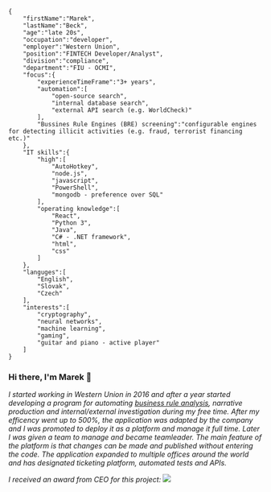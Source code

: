 ```
{
    "firstName":"Marek",
    "lastName":"Beck",
    "age":"late 20s",
    "occupation":"developer",
    "employer":"Western Union",
    "position":"FINTECH Developer/Analyst",
    "division":"compliance",
    "department":"FIU - OCMI",
    "focus":{
        "experienceTimeFrame":"3+ years",
        "automation":[
            "open-source search",
            "internal database search",
            "external API search (e.g. WorldCheck)"
        ],
        "Bussines Rule Engines (BRE) screening":"configurable engines for detecting illicit activities (e.g. fraud, terrorist financing etc.)"
    },
    "IT skills":{
        "high":[
            "AutoHotkey",
            "node.js",
            "javascript",
            "PowerShell",
            "mongodb - preference over SQL"
        ],
        "operating knowledge":[
            "React",
            "Python 3",
            "Java",
            "C# - .NET framework",
            "html",
            "css"
        ]
    },
    "languges":[
        "English",
        "Slovak",
        "Czech"
    ],
    "interests":[
        "cryptography",
        "neural networks",
        "machine learning",
        "gaming",
        "guitar and piano - active player"
    ]
}
```
### Hi there, I'm Marek 👋

*I started working in Western Union in 2016 and after a year started developing a program for automating [business rule analysis](https://www.progress.com/faqs/corticon-faqs/what-is-a-business-rules-engine), narrative production and internal/external investigation during my free time. After my efficency went up to 500%, the application was adapted by the company and I was promoted to deploy it as a platform and manage it full time. Later I was given a team to manage and became teamleader. The main feature of the platform is that changes can be made and published without entering the code. The application expanded to multiple offices around the world and has designated ticketing platform, automated tests and APIs.*

*I received an award from CEO for this project:*
![](https://github.com/WANI0N/WANI0N/raw/main/attachments/award.jpg)
